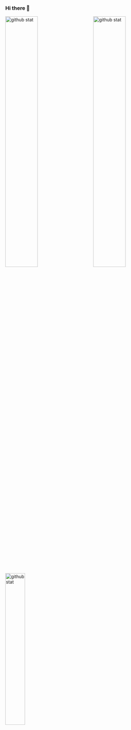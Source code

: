### Hi there 👋

<!--
**da20shadow/da20shadow** is a ✨ _special_ ✨ repository because its `README.md` (this file) appears on your GitHub profile.

Here are some ideas to get you started:

- 🔭 I’m currently working on ...
- 🌱 I’m currently learning ...
- 👯 I’m looking to collaborate on ...
- 🤔 I’m looking for help with ...
- 💬 Ask me about ...
- 📫 How to reach me: ...
- 😄 Pronouns: ...
- ⚡ Fun fact: ...
-->

<img src='https://github-readme-streak-stats.herokuapp.com/?user=da20shadow' alt='github stat' width='45%' />
<img src='https://github-readme-stats.vercel.app/api?username=da20shadow&show_icons=true&theme=dracula' alt='github stat' width='45%' align='right'/>

<img src='https://github-readme-stats.vercel.app/api/top-langs/?username=da20shadow' alt='github stat' width='35%' align='left'/>
